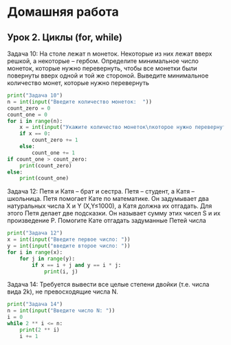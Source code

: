 # Домашняя работа

## Урок 2. Циклы (for, while)

Задача 10:
На столе лежат n монеток. Некоторые из них лежат вверх решкой, а некоторые – гербом.
Определите минимальное число монеток, которые нужно перевернуть, чтобы все монетки были повернуты вверх одной и той же стороной.
Выведите минимальное количество монет, которые нужно перевернуть

```python
print("Задача 10")
n = int(input("Введите количество монеток:  "))
count_zero = 0
count_one = 0
for i in range(n):
    x = int(input("Укажите количество монеток\nкоторое нужно перевернуть: "))
    if x == 0:
        count_zero += 1
    else:
        count_one += 1
if count_one > count_zero:
    print(count_zero)
else:
    print(count_one)

```

Задача 12:
Петя и Катя – брат и сестра.
Петя – студент, а Катя – школьница.
Петя помогает Кате по математике.
Он задумывает два натуральных числа X и Y (X,Y≤1000), а Катя должна их отгадать.
Для этого Петя делает две подсказки. Он называет сумму этих чисел S и их произведение P.
Помогите Кате отгадать задуманные Петей числа

```python
print("Задача 12")
x = int(input("Введите первое число: "))
y = int(input("введите второе число: "))
for i in range(x):
    for j in range(y):
        if x == i + j and y == i * j:
            print(i, j)
```

Задача 14:
Требуется вывести все целые степени двойки (т.е. числа вида 2k), не превосходящие числа N.

```python
print("Задача 14")
n = int(input("Введите число N: "))
i = 0
while 2 ** i <= n:
    print(2 ** i)
    i += 1
```

